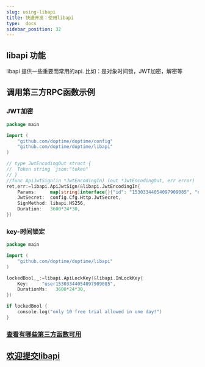```yaml
---
slug: using-libapi
title: 快速开发：使用libapi
type:  docs
sidebar_position: 32
---
```


##  libapi  功能
libapi 提供一些重要而常用的api. 比如：是对象时间锁，JWT加密，解密等

## 调用第三方RPC函数示例
###  JWT加密

```go   title="Jwt-encoding-demo.go"
package main

import (
	"github.com/doptime/doptime/config"
	"github.com/doptime/doptime/libapi"
)

// type JwtEncodingOut struct {
// 	Token string `json:"token"`
// }
//func ApiJwtSign(in *JwtEncodingIn) (out *JwtEncodingOut, err error) 
ret,err:=libapi.ApiJwtSign(&libapi.JwtEncodingIn{
	Params:     map[string]interface{}{"id": "15303344054097909085", "name": "hpovzbd" },
	JwtSecret:  config.Cfg.Http.JwtSecret,
	SignMethod: libapi.HS256,
	Duration:   3600*24*30,
})

```

### key-时间锁定
```go   title="time-locker-demo.go"
package main

import (
	"github.com/doptime/doptime/libapi"
)

lockedBool,_:=libapi.ApiLockKey(&libapi.InLockKey{
	Key:     "user15303344054097909085",
	DurationMs:   3600*24*30,
})

if lockedBool {
	console.log("only 10 free trial allowed in one day!")
}
```


### [查看有哪些第三方函数可用](https://github.com/doptime/doptime/tree/master/libapi)

## [欢迎提交libapi](https://github.com/doptime/doptime/pulls)
 
